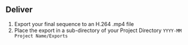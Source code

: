 ## Deliver
1. Export your final sequence to an H.264 .mp4 file
2. Place the export in a sub-directory of your Project Directory ``YYYY-MM Project Name/Exports``